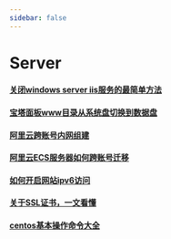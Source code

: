 ```yaml
---
sidebar: false
---
```

# Server



#### [关闭windows server iis服务的最简单方法](关闭windows-server-iis服务的最简单方法.md) 

#### [宝塔面板www目录从系统盘切换到数据盘](宝塔面板www目录从系统盘切换到数据盘.md) 

#### [阿里云跨账号内网组建](阿里云跨账号内网组建.md) 

#### [阿里云ECS服务器如何跨账号迁移](阿里云ECS服务器如何跨账号迁移.md)  

#### [如何开启网站ipv6访问](如何开启网站ipv6访问.md)  

#### [关于SSL证书，一文看懂](关于SSL证书.md)  

#### [centos基本操作命令大全](centos基本操作命令大全.md) 